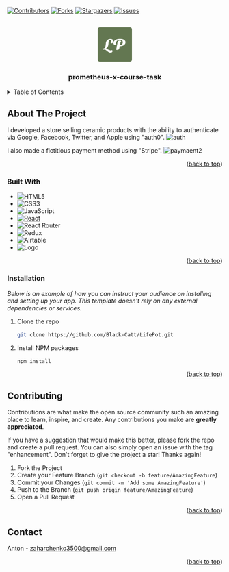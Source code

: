 <!-- Improved compatibility of back to top link: See: https://github.com/Black-Catt/prometheus-x-course-task/ -->
<a name="readme-top"></a>




<!-- PROJECT SHIELDS -->
<!--
*** I'm using markdown "reference style" links for readability.
*** Reference links are enclosed in brackets [ ] instead of parentheses ( ).
*** See the bottom of this document for the declaration of the reference variables
*** for contributors-url, forks-url, etc. This is an optional, concise syntax you may use.
*** https://www.markdownguide.org/basic-syntax/#reference-style-links
-->
[![Contributors][contributors-shield]][contributors-url]
[![Forks][forks-shield]][forks-url]
[![Stargazers][stars-shield]][stars-url]
[![Issues][issues-shield]][issues-url]



<!-- PROJECT LOGO -->
<br />
<div align="center">
  <a href="https://github.com/Black-Catt/LifePot">
    <img src="public/android-chrome-512x512.png" alt="Logo" width="80" height="80">
  </a>

  <h3 align="center">prometheus-x-course-task</h3>

 
</div>




<!-- TABLE OF CONTENTS -->
<details>
  <summary>Table of Contents</summary>
  <ul>
    <li>
      <a href="#about-the-project">About The Project</a>
      <ul>
        <li><a href="#built-with">Built With</a></li>
      </ul>
    </li>
    <li>
      <ul>
        <li><a href="#installation">Installation</a></li>
      </ul>
    </li>
    <li><a href="#contributing">Contributing</a></li>
    <li><a href="#contact">Contact</a></li>
  </ul>
</details>



<!-- ABOUT THE PROJECT -->
## About The Project



I developed a store selling ceramic products with the ability to authenticate via Google, Facebook, Twitter, and Apple using "auth0".
![auth](https://user-images.githubusercontent.com/106864247/228381334-c3c41862-425a-4394-80dc-f54d440d4387.gif)


I also made a fictitious payment method using "Stripe".
![paymaent2](https://user-images.githubusercontent.com/106864247/228383794-1a03069d-5a20-4587-b8fd-4562facd41f4.gif)





<p align="right">(<a href="#readme-top">back to top</a>)</p>



### Built With


* ![HTML5](https://img.shields.io/badge/html5-%23E34F26.svg?style=for-the-badge&logo=html5&logoColor=white)
* ![CSS3](https://img.shields.io/badge/css3-%231572B6.svg?style=for-the-badge&logo=css3&logoColor=white)
* ![JavaScript](https://img.shields.io/badge/javascript-%23323330.svg?style=for-the-badge&logo=javascript&logoColor=%23F7DF1E)
* [![React][React.js]][React-url]
* ![React Router](https://img.shields.io/badge/React_Router-CA4245?style=for-the-badge&logo=react-router&logoColor=white)
* ![Redux](https://img.shields.io/badge/redux-%23593d88.svg?style=for-the-badge&logo=redux&logoColor=white)
* ![Airtable](https://img.shields.io/badge/Airtable-18BFFF?style=for-the-badge&logo=Airtable&logoColor=white)
* <img src="https://img.shields.io/badge/Stripe-626CD9?style=for-the-badge&logo=Stripe&logoColor=white" alt="Logo" width="80" height="28">
<p align="right">(<a href="#readme-top">back to top</a>)</p>




### Installation

_Below is an example of how you can instruct your audience on installing and setting up your app. This template doesn't rely on any external dependencies or services._

1. Clone the repo
   ```sh
   git clone https://github.com/Black-Catt/LifePot.git
   ```
3. Install NPM packages
   ```sh
   npm install
   ```
   
<p align="right">(<a href="#readme-top">back to top</a>)</p>


<!-- CONTRIBUTING -->
## Contributing

Contributions are what make the open source community such an amazing place to learn, inspire, and create. Any contributions you make are **greatly appreciated**.

If you have a suggestion that would make this better, please fork the repo and create a pull request. You can also simply open an issue with the tag "enhancement".
Don't forget to give the project a star! Thanks again!

1. Fork the Project
2. Create your Feature Branch (`git checkout -b feature/AmazingFeature`)
3. Commit your Changes (`git commit -m 'Add some AmazingFeature'`)
4. Push to the Branch (`git push origin feature/AmazingFeature`)
5. Open a Pull Request

<p align="right">(<a href="#readme-top">back to top</a>)</p>



<!-- CONTACT -->
## Contact

Anton - zaharchenko3500@gmail.com


<p align="right">(<a href="#readme-top">back to top</a>)</p>


<!-- MARKDOWN LINKS & IMAGES -->
<!-- https://www.markdownguide.org/basic-syntax/#reference-style-links -->
[contributors-shield]: https://img.shields.io/github/contributors/Black-Catt/LifePot.svg?style=for-the-badge
[contributors-url]: https://github.com/Black-Catt/LifePot/graphs/contributors
[forks-shield]: https://img.shields.io/github/forks/Black-Catt/LifePot.svg?style=for-the-badge
[forks-url]: https://github.com/Black-Catt/LifePot/network/members
[stars-shield]: https://img.shields.io/github/stars/Black-Catt/LifePot.svg?style=for-the-badge
[stars-url]: https://github.com/Black-Catt/LifePot/stargazers
[issues-shield]: https://img.shields.io/github/issues/Black-Catt/LifePot.svg?style=for-the-badge
[issues-url]: https://github.com/Black-Catt/LifePot/issues
[product-screenshot]: images/screenshot.png
[React.js]: https://img.shields.io/badge/React-20232A?style=for-the-badge&logo=react&logoColor=61DAFB
[React-url]: https://reactjs.org/

